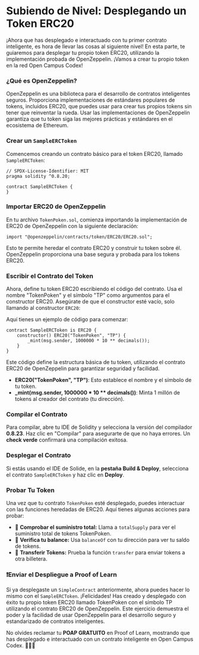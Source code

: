# Subiendo de Nivel: Desplegando un Token ERC20

¡Ahora que has desplegado e interactuado con tu primer contrato inteligente, es hora de llevar las cosas al siguiente nivel! En esta parte, te guiaremos para desplegar tu propio token ERC20, utilizando la implementación probada de OpenZeppelin. ¡Vamos a crear tu propio token en la red Open Campus Codex!

### ¿Qué es OpenZeppelin?

OpenZeppelin es una biblioteca para el desarrollo de contratos inteligentes seguros. Proporciona implementaciones de estándares populares de tokens, incluidos ERC20, que puedes usar para crear tus propios tokens sin tener que reinventar la rueda. Usar las implementaciones de OpenZeppelin garantiza que tu token siga las mejores prácticas y estándares en el ecosistema de Ethereum.

### Crear un `SampleERCToken`

Comencemos creando un contrato básico para el token ERC20, llamado `SampleERCToken`:

```solidity
// SPDX-License-Identifier: MIT
pragma solidity ^0.8.20;

contract SampleERCToken {
}
```

### Importar ERC20 de OpenZeppelin

En tu archivo `TokenPoken.sol`, comienza importando la implementación de ERC20 de OpenZeppelin con la siguiente declaración:

```solidity
import "@openzeppelin/contracts/token/ERC20/ERC20.sol";
```

Esto te permite heredar el contrato ERC20 y construir tu token sobre él. OpenZeppelin proporciona una base segura y probada para los tokens ERC20.

### Escribir el Contrato del Token

Ahora, define tu token ERC20 escribiendo el código del contrato. Usa el nombre "TokenPoken" y el símbolo "TP" como argumentos para el constructor ERC20. Asegúrate de que el constructor esté vacío, solo llamando al constructor `ERC20`:

Aquí tienes un ejemplo de código para comenzar:

```solidity
contract SampleERCToken is ERC20 { 
    constructor() ERC20("TokenPoken", "TP") {
        _mint(msg.sender, 1000000 * 10 ** decimals());
    }
}
```

Este código define la estructura básica de tu token, utilizando el contrato ERC20 de OpenZeppelin para garantizar seguridad y facilidad.

- **ERC20("TokenPoken", "TP")**: Esto establece el nombre y el símbolo de tu token.
- **_mint(msg.sender, 1000000 * 10 ** decimals())**: Minta 1 millón de tokens al creador del contrato (tu dirección).

### Compilar el Contrato

Para compilar, abre tu IDE de Solidity y selecciona la versión del compilador **0.8.23**. Haz clic en "Compilar" para asegurarte de que no haya errores. Un **check verde** confirmará una compilación exitosa.

### Desplegar el Contrato

Si estás usando el IDE de Solide, en la **pestaña Build & Deploy**, selecciona el contrato `SampleERCToken` y haz clic en **Deploy**.

### Probar Tu Token

Una vez que tu contrato `TokenPoken` esté desplegado, puedes interactuar con las funciones heredadas de ERC20. Aquí tienes algunas acciones para probar:

- 🧮 **Comprobar el suministro total:** Llama a `totalSupply` para ver el suministro total de tokens TokenPoken.
- 👛 **Verifica tu balance:** Usa `balanceOf` con tu dirección para ver tu saldo de tokens.
- 🔄 **Transferir Tokens:** Prueba la función `transfer` para enviar tokens a otra billetera.

### ❗Enviar el Despliegue a Proof of Learn

Si ya desplegaste un `SimpleContract` anteriormente, ahora puedes hacer lo mismo con el `SampleERCToken`. ¡Felicidades! Has creado y desplegado con éxito tu propio token ERC20 llamado TokenPoken con el símbolo TP utilizando el contrato ERC20 de OpenZeppelin. Este ejercicio demuestra el poder y la facilidad de usar OpenZeppelin para el desarrollo seguro y estandarizado de contratos inteligentes.

No olvides reclamar tu **POAP GRATUITO** en Proof of Learn, mostrando que has desplegado e interactuado con un contrato inteligente en Open Campus Codex. 🎉🎉🎉